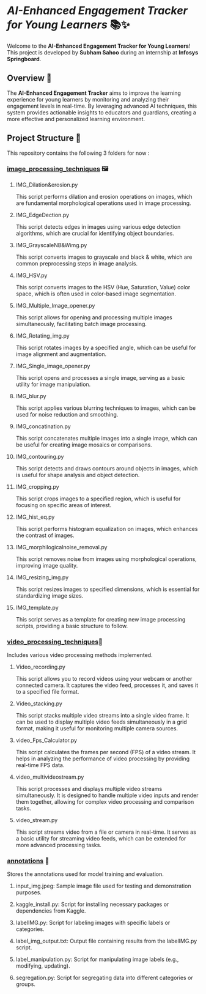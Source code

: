# _**AI-Enhanced Engagement Tracker for Young Learners**_ 📚✨

Welcome to the **AI-Enhanced Engagement Tracker for Young Learners**! This project is developed by **Subham Sahoo** during an internship at **Infosys Springboard**.

## **Overview** 🌟

The **AI-Enhanced Engagement Tracker** aims to improve the learning experience for young learners
by monitoring and analyzing their engagement levels in real-time. By leveraging advanced AI techniques, 
this system provides actionable insights to educators and guardians, creating a more effective and personalized learning environment.

## **Project Structure** 📁

This repository contains the following 3 folders for now :

### [image_processing_techniques](https://github.com/SubhamSahooAIML/SubhamSahoo_AI-Enhanced-Engagement-Tracker-for-Young-Learners_Infosys_Internship_Oct2024/tree/main/image_processing%20techniques) 🖼️
1. IMG_Dilation&erosion.py 

   This script performs dilation and erosion operations on images, which are fundamental morphological operations used in image processing.

2. IMG_EdgeDection.py

   This script detects edges in images using various edge detection algorithms, which are crucial for identifying object boundaries.

3. IMG_GrayscaleNB&Wimg.py

   This script converts images to grayscale and black & white, which are common preprocessing steps in image analysis.

4. IMG_HSV.py

   This script converts images to the HSV (Hue, Saturation, Value) color space, which is often used in color-based image segmentation.

5. IMG_Multiple_Image_opener.py

   This script allows for opening and processing multiple images simultaneously, facilitating batch image processing.

6. IMG_Rotating_img.py

   This script rotates images by a specified angle, which can be useful for image alignment and augmentation.

7. IMG_Single_image_opener.py

   This script opens and processes a single image, serving as a basic utility for image manipulation.

8. IMG_blur.py

   This script applies various blurring techniques to images, which can be used for noise reduction and smoothing.

9. IMG_concatination.py

   This script concatenates multiple images into a single image, which can be useful for creating image mosaics or comparisons.

10. IMG_contouring.py

    This script detects and draws contours around objects in images, which is useful for shape analysis and object detection.

11. IMG_cropping.py

    This script crops images to a specified region, which is useful for focusing on specific areas of interest.

12. IMG_hist_eq.py

    This script performs histogram equalization on images, which enhances the contrast of images.

13. IMG_morphilogicalnoise_removal.py

    This script removes noise from images using morphological operations, improving image quality.

14. IMG_resizing_img.py

    This script resizes images to specified dimensions, which is essential for standardizing image sizes.

15. IMG_template.py

    This script serves as a template for creating new image processing scripts, providing a basic structure to follow.


### [video_processing_techniques](https://github.com/SubhamSahooAIML/SubhamSahoo_AI-Enhanced-Engagement-Tracker-for-Young-Learners_Infosys_Internship_Oct2024/tree/main/video_processing%20techniques)🎥

Includes various video processing methods implemented.

1. Video_recording.py

   This script allows you to record videos using your webcam or another connected camera. It captures the video feed, processes it, and saves it to a specified file format.

2. Video_stacking.py

   This script stacks multiple video streams into a single video frame. It can be used to display multiple video feeds simultaneously in a grid format, making it useful for monitoring multiple camera sources.

3. video_Fps_Calculator.py

   This script calculates the frames per second (FPS) of a video stream. It helps in analyzing the performance of video processing by providing real-time FPS data.

4. video_multivideostream.py

   This script processes and displays multiple video streams simultaneously. It is designed to handle multiple video inputs and render them together, allowing for complex video processing and comparison tasks.

5. video_stream.py

   This script streams video from a file or camera in real-time. It serves as a basic utility for streaming video feeds, which can be extended for more advanced processing tasks.



### [annotations](https://github.com/SubhamSahooAIML/SubhamSahoo_AI-Enhanced-Engagement-Tracker-for-Young-Learners_Infosys_Internship_Oct2024/tree/main/annotations) 📝

Stores the annotations used for model training and evaluation.

1. input_img.jpeg:
   Sample image file used for testing and demonstration purposes.

2. kaggle_install.py:
    Script for installing necessary packages or dependencies from Kaggle.

3. labelIMG.py:
    Script for labeling images with specific labels or categories.

4. label_img_output.txt:
    Output file containing results from the labelIMG.py script.

5. label_manipulation.py:
     Script for manipulating image labels (e.g., modifying, updating).

6. segregation.py:
    Script for segregating data into different categories or groups.




